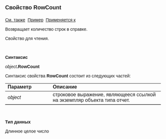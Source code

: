 <html>
<head>
<title>Отчет\RowCount</title>
</head>

<body>

<p><strong><font size="4" face="Arial">Свойство RowCount<br>
<br>
</font></strong><font face="Arial"><a href="../AsRepViewer.html">См. 
также</a>&nbsp;
<u>Пример</u>&nbsp; <a href="../AsRepViewer.html">Применяется к</a></font></p>

<p><font face="Arial">Возвращает количество строк в справке.</font></p>

<p><font face="Arial">Свойство для чтения.</font></p>

<p>&nbsp;</p>

<p class="label"><font face="Arial"><b>Синтаксис</b></font></p>

<p><font face="Arial"><em>object</em><strong>.RowCount</strong></font></p>

<p><font face="Arial">Синтаксис свойства <strong>RowCount</strong>
состоит из следующих частей:</font></p>

<table border="1" cellPadding="5" cols="2" frame="below" rules="rows">
<TBODY>
  <tr vAlign="top">
    <td class="label" width="29%"><font face="Arial"><b>Параметр</b></font></td>
    <td class="label" width="71%"><font face="Arial"><strong>Описание</strong></font></td>
  </tr>
  <tr>
    <td width="29%"><font face="Arial"><em>object</em></font></td>
    <td width="71%"><font face="Arial">строковое выражение, являющееся 
	ссылкой на экземпляр объекта типа отчет.</font></td>
  </tr>
</table>

<p>&nbsp;</p>

<p class="label"><font face="Arial"><b>Тип данных</b></font></p>

<p class="label"><font face="Arial">Длинное целое число</font></p>
</body>
</html>
